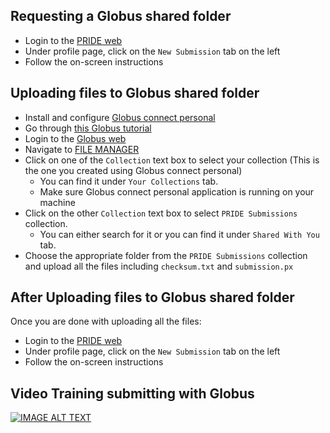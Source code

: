 ## Requesting a Globus shared folder
* Login to the [PRIDE web](https://www.ebi.ac.uk/pride/login)
* Under profile page, click on the `New Submission` tab on the left 
* Follow the on-screen instructions

## Uploading files to Globus shared folder
* Install and configure [Globus connect personal](https://docs.globus.org/globus-connect-personal/install/)
* Go through [this Globus tutorial](https://docs.globus.org/guides/tutorials/manage-files/transfer-files/)
* Login to the [Globus web](https://www.globus.org/)
* Navigate to [FILE MANAGER](https://app.globus.org/file-manager)
* Click on one of the `Collection` text box to select your collection (This is the one you created using Globus connect personal)
    * You can find it under `Your Collections` tab.
    * Make sure Globus connect personal application is running on your machine
* Click on the other `Collection` text box to select `PRIDE Submissions` collection.
  * You can either search for it or you can find it under `Shared With You` tab.
* Choose the appropriate folder from the `PRIDE Submissions` collection and upload all the files including `checksum.txt` and `submission.px`

## After Uploading files to Globus shared folder

Once you are done with uploading all the files:
* Login to the [PRIDE web](https://www.ebi.ac.uk/pride/login)
* Under profile page, click on the `New Submission` tab on the left
* Follow the on-screen instructions

## Video Training submitting with Globus 

[![IMAGE ALT TEXT](http://img.youtube.com/vi/VRNumsnYVg0/0.jpg)](http://www.youtube.com/watch?v=VRNumsnYVg0 "Submitting with Globus")
                